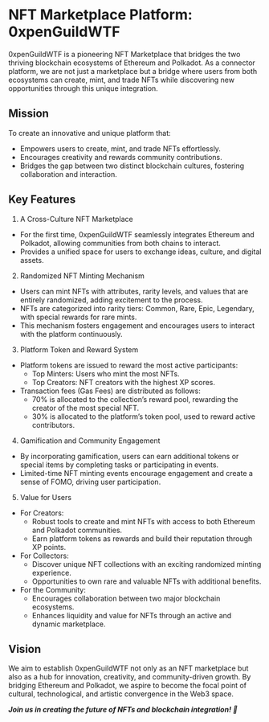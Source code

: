 # NFT Marketplace Platform: 0xpenGuildWTF

0xpenGuildWTF is a pioneering NFT Marketplace that bridges the two thriving blockchain ecosystems of Ethereum and Polkadot. As a connector platform, we are not just a marketplace but a bridge where users from both ecosystems can create, mint, and trade NFTs while discovering new opportunities through this unique integration.

## Mission

To create an innovative and unique platform that: 

- Empowers users to create, mint, and trade NFTs effortlessly.
- Encourages creativity and rewards community contributions.
- Bridges the gap between two distinct blockchain cultures, fostering collaboration and interaction.

## Key Features

1. A Cross-Culture NFT Marketplace
- For the first time, 0xpenGuildWTF seamlessly integrates Ethereum and Polkadot, allowing communities from both chains to interact.
- Provides a unified space for users to exchange ideas, culture, and digital assets.

2. Randomized NFT Minting Mechanism
- Users can mint NFTs with attributes, rarity levels, and values that are entirely randomized, adding excitement to the process.
- NFTs are categorized into rarity tiers: Common, Rare, Epic, Legendary, with special rewards for rare mints.
- This mechanism fosters engagement and encourages users to interact with the platform continuously.

3. Platform Token and Reward System
- Platform tokens are issued to reward the most active participants:
  + Top Minters: Users who mint the most NFTs.
  + Top Creators: NFT creators with the highest XP scores.
- Transaction fees (Gas Fees) are distributed as follows:
  + 70% is allocated to the collection’s reward pool, rewarding the creator of the most special NFT.
  + 30% is allocated to the platform’s token pool, used to reward active contributors.
  
4. Gamification and Community Engagement
- By incorporating gamification, users can earn additional tokens or special items by completing tasks or participating in events.
- Limited-time NFT minting events encourage engagement and create a sense of FOMO, driving user participation.

5. Value for Users
- For Creators:
  + Robust tools to create and mint NFTs with access to both Ethereum and Polkadot communities.
  + Earn platform tokens as rewards and build their reputation through XP points.
- For Collectors:
  + Discover unique NFT collections with an exciting randomized minting experience.
  + Opportunities to own rare and valuable NFTs with additional benefits.
- For the Community:
  + Encourages collaboration between two major blockchain ecosystems.
  + Enhances liquidity and value for NFTs through an active and dynamic marketplace.
    
## Vision

We aim to establish 0xpenGuildWTF not only as an NFT marketplace but also as a hub for innovation, creativity, and community-driven growth. By bridging Ethereum and Polkadot, we aspire to become the focal point of cultural, technological, and artistic convergence in the Web3 space.

_**Join us in creating the future of NFTs and blockchain integration! 🚀**_
